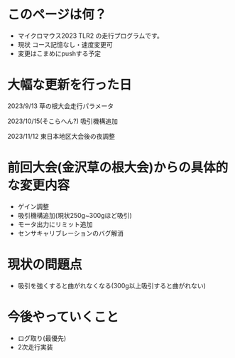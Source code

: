 # このページは何？
  * マイクロマウス2023 TLR2 の走行プログラムです。
  * 現状 コース記憶なし・速度変更可
  * 変更はこまめにpushする予定

# 大幅な更新を行った日 
2023/9/13 草の根大会走行パラメータ

2023/10/15(そこらへん?) 吸引機構追加

2023/11/12 東日本地区大会後の夜調整

# 前回大会(金沢草の根大会)からの具体的な変更内容
  * ゲイン調整
  * 吸引機構追加(現状250g~300gほど吸引)
  * モータ出力にリミット追加
  * センサキャリブレーションのバグ解消

# 現状の問題点
  * 吸引を強くすると曲がれなくなる(300g以上吸引すると曲がれない)

# 今後やっていくこと
  * ログ取り(最優先)
  * 2次走行実装